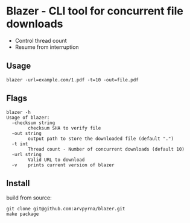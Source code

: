 # Blazer - CLI tool for concurrent file downloads

- Control thread count
- Resume from interruption

## Usage
``` blazer -url=example.com/1.pdf -t=10 -out=file.pdf ```

## Flags 
```
blazer -h
Usage of blazer:
  -checksum string
    	checksum SHA to verify file
  -out string
    	output path to store the downloaded file (default ".")
  -t int
    	Thread count - Number of concurrent downloads (default 10)
  -url string
    	Valid URL to download
  -v	prints current version of blazer
```

## Install

build from source: 

```
git clone git@github.com:arvpyrna/blazer.git
make package
```
